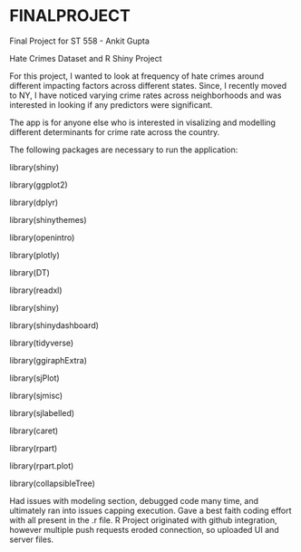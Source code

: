 # FINALPROJECT
Final Project for ST 558 - Ankit Gupta

Hate Crimes Dataset and R Shiny Project


For this project, I wanted to look at frequency of hate crimes around different impacting factors across different states. Since, I recently moved to NY, I have noticed varying crime rates across neighborhoods and was interested in looking if any predictors were significant.

The app is for anyone else who is interested in visalizing and modelling different determinants for crime rate across the country. 

The following packages are necessary to run the application: 

library(shiny)

library(ggplot2)

library(dplyr)

library(shinythemes)

library(openintro)

library(plotly)

library(DT)

library(readxl)

library(shiny)

library(shinydashboard)

library(tidyverse)

library(ggiraphExtra)

library(sjPlot)

library(sjmisc)

library(sjlabelled)

library(caret)

library(rpart)

library(rpart.plot)

library(collapsibleTree)




Had issues with modeling section, debugged code many time, and ultimately ran into issues capping execution. Gave a best faith coding effort with all present in the .r file. R Project originated with github integration, however multiple push requests eroded connection, so uploaded UI and server files.


